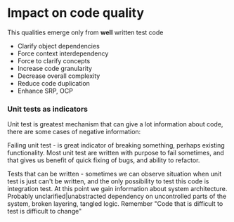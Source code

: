 # Impact on code quality
This qualities emerge only from **well** written test code

* Clarify object dependencies
* Force context interdependency
* Force to clarify concepts
* Increase code granularity
* Decrease overall complexity
* Reduce code duplication
* Enhance SRP, OCP

### Unit tests as indicators

Unit test is greatest mechanism that can give a lot information about code, there are some cases of negative 
information:

Failing unit test - is great indicator of breaking something, perhaps existing functionality. Most unit test are 
written with purpose to fail sometimes, and that gives us benefit of quick fixing of bugs, and ability to refactor.

Tests that can be written - sometimes we can observe situation when unit test is just can't be written, and the only 
possibility to test this code is integration test. At this point we gain information about system architecture. 
Probably unclarified|unabstracted dependency on uncontrolled parts of the system, broken layering, tangled logic.
Remember "Code that is difficult to test is difficult to change"

